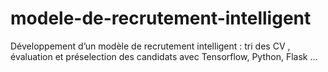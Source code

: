 # modele-de-recrutement-intelligent
Développement d’un modèle de recrutement intelligent : tri des CV , évaluation et préselection des candidats avec Tensorflow, Python, Flask … 
